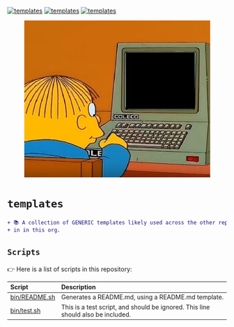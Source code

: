 <!-- markdownlint-disable MD041 MD010 -->
[![templates](https://github.com/jmpa-io/templates/actions/workflows/.github/workflows/README.yml/badge.svg)](https://github.com/jmpa-io/templates/actions/workflows/.github/workflows/README.yml)
[![templates](https://github.com/jmpa-io/templates/actions/workflows/.github/workflows/cicd.yml/badge.svg)](https://github.com/jmpa-io/templates/actions/workflows/.github/workflows/cicd.yml)
[![templates](https://github.com/jmpa-io/templates/actions/workflows/.github/workflows/dependabot-automerge.yml/badge.svg)](https://github.com/jmpa-io/templates/actions/workflows/.github/workflows/dependabot-automerge.yml)

<p align="center">
  <img src="docs/logo.png">
</p>

# `templates`

```diff
+ 📚 A collection of GENERIC templates likely used across the other repositories
+ in in this org.
```

## `Scripts`

👉 Here is a list of scripts in this repository:

Script|Description
:---|:---
[bin/README.sh](bin/README.sh) | Generates a README.md, using a README.md template.
[bin/test.sh](bin/test.sh) | This is a test script, and should be ignored. This line should also be included.


